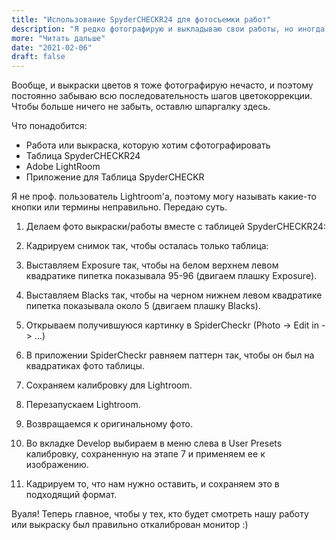 ```yaml
---
title: "Использование SpyderCHECKR24 для фотосъемки работ"
description: "Я редко фотографирую и выкладываю свои работы, но иногда я выкладываю выкраски. Чтобы цвета на выкрасках были реалистичными, использую инструмент SpyderCHECKR."
more: "Читать дальше"
date: "2021-02-06"
draft: false
---
```


Вообще, и выкраски цветов я тоже фотографирую нечасто, и поэтому постоянно забываю всю последовательность шагов
цветокоррекции. Чтобы больше ничего не забыть, оставлю шпаргалку здесь.

Что понадобится:

- Работа или выкраска, которую хотим сфотографировать
- Таблица SpyderCHECKR24
- Adobe LightRoom
- Приложение для Таблица SpyderCHECKR

Я не проф. пользователь Lightroom'а, поэтому могу называть какие-то кнопки или термины неправильно. Передаю суть.

1. Делаем фото выкраски/работы вместе с таблицей SpyderCHECKR24: 

2. Кадрируем снимок так, чтобы осталась только таблица:

3. Выставляем Exposure так, чтобы на белом верхнем левом квадратике 
   пипетка показывала 95-96 (двигаем плашку Exposure).
   
4. Выставляем Blacks так, чтобы на черном нижнем левом квадратике
   пипетка показывала около 5 (двигаем плашку Blacks).
   
5. Открываем получившуюся картинку в SpiderCheckr (Photo -> Edit in -> ...)


6. В приложении SpiderCheckr равняем паттерн так, чтобы он был на квадратиках фото таблицы.

7. Сохраняем калибровку для Lightroom. 

8. Перезапускаем Lightroom. 

9. Возвращаемся к оригинальному фото.

10. Во вкладке Develop выбираем в меню слева в User Presets калибровку, сохраненную на этапе 7 
    и применяем ее к изображению.
    
11. Кадрируем то, что нам нужно оставить, и сохраняем это в подходящий формат.

Вуаля! Теперь главное, чтобы у тех, кто будет смотреть нашу работу или выкраску был правильно откалиброван монитор :)


   



